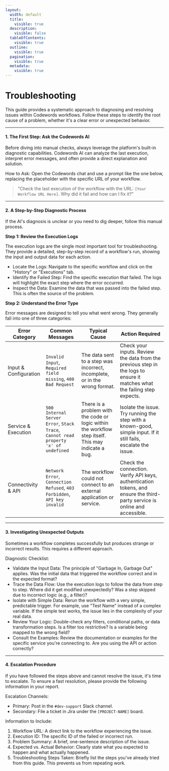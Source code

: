 ```yaml
---
layout:
  width: default
  title:
    visible: true
  description:
    visible: false
  tableOfContents:
    visible: true
  outline:
    visible: true
  pagination:
    visible: true
  metadata:
    visible: true
---
```


# Troubleshooting

This guide provides a systematic approach to diagnosing and resolving issues within Codewords workflows. Follow these steps to identify the root cause of a problem, whether it's a clear error or unexpected behavior.

***

#### 1. The First Step: Ask the Codewords AI

Before diving into manual checks, always leverage the platform's built-in diagnostic capabilities. Codewords AI can analyze the last execution, interpret error messages, and often provide a direct explanation and solution.

How to Ask: Open the Codewords chat and use a prompt like the one below, replacing the placeholder with the specific URL of your workflow.

> "Check the last execution of the workflow with the URL: `[Your Workflow URL Here]`. Why did it fail and how can I fix it?"

***

#### 2. A Step-by-Step Diagnostic Process

If the AI's diagnosis is unclear or you need to dig deeper, follow this manual process.

**Step 1: Review the Execution Logs**

The execution logs are the single most important tool for troubleshooting. They provide a detailed, step-by-step record of a workflow's run, showing the input and output data for each action.

* Locate the Logs: Navigate to the specific workflow and click on the "History" or "Executions" tab.
* Identify the Failed Step: Find the specific execution that failed. The logs will highlight the exact step where the error occurred.
* Inspect the Data: Examine the data that was passed into the failed step. This is often the source of the problem.

**Step 2: Understand the Error Type**

Error messages are designed to tell you what went wrong. They generally fall into one of three categories:

| Error Category        | Common Messages                                                                     | Typical Cause                                                                                       | Action Required                                                                                                            |
| --------------------- | ----------------------------------------------------------------------------------- | --------------------------------------------------------------------------------------------------- | -------------------------------------------------------------------------------------------------------------------------- |
| Input & Configuration | `Invalid Input`, `Required field missing`, `400 Bad Request`                        | The data sent to a step was incorrect, incomplete, or in the wrong format.                          | Check your inputs. Review the data from the previous step in the logs to ensure it matches what the failing step expects.  |
| Service & Execution   | `500 Internal Server Error`, `Stack Trace`, `Cannot read property 'x' of undefined` | There is a problem with the code or logic within the workflow step itself. This may indicate a bug. | Isolate the issue. Try running the step with a known-good, simple input. If it still fails, escalate the issue.            |
| Connectivity & API    | `Network Error`, `Connection Refused`, `403 Forbidden`, `API key invalid`           | The workflow could not connect to an external application or service.                               | Check the connection. Verify API keys, authentication tokens, and ensure the third-party service is online and accessible. |

***

#### 3. Investigating Unexpected Outputs

Sometimes a workflow completes successfully but produces strange or incorrect results. This requires a different approach.

Diagnostic Checklist:

* Validate the Input Data: The principle of "Garbage In, Garbage Out" applies. Was the initial data that triggered the workflow correct and in the expected format?
* Trace the Data Flow: Use the execution logs to follow the data from step to step. Where did it get modified unexpectedly? Was a step skipped due to incorrect logic (e.g., a filter)?
* Isolate with Simple Data: Rerun the workflow with a very simple, predictable trigger. For example, use "Test Name" instead of a complex variable. If the simple test works, the issue lies in the complexity of your real data.
* Review Your Logic: Double-check any filters, conditional paths, or data transformation steps. Is a filter too restrictive? Is a variable being mapped to the wrong field?
* Consult the Examples: Review the documentation or examples for the specific service you're connecting to. Are you using the API or action correctly?

***

#### 4. Escalation Procedure

If you have followed the steps above and cannot resolve the issue, it's time to escalate. To ensure a fast resolution, please provide the following information in your report.

Escalation Channels:

* Primary: Post in the `#dev-support` Slack channel.
* Secondary: File a ticket in Jira under the `[PROJECT-NAME]` board.

Information to Include:

1. Workflow URL: A direct link to the workflow experiencing the issue.
2. Execution ID: The specific ID of the failed or incorrect run.
3. Problem Summary: A brief, one-sentence description of the issue.
4. Expected vs. Actual Behavior: Clearly state what you expected to happen and what actually happened.
5. Troubleshooting Steps Taken: Briefly list the steps you've already tried from this guide. This prevents us from repeating work.
